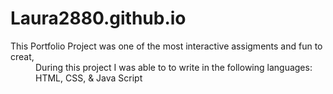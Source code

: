# Laura2880.github.io
 
<dt>This Portfolio Project was one of the most interactive assigments and fun to creat,</dt>
<dd>During this project I was able to to write in the following languages:</dd>
<dd> HTML, CSS, & Java Script </dd>
